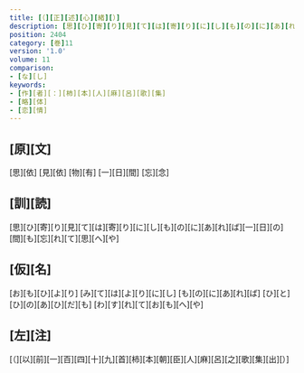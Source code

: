 ```yaml
---
title: [（][正][述][心][緒][）]
description: [思][ひ][寄][り][見][て][は][寄][り][に][し][も][の][に][あ][れ][ば][一][日][の][間][も][忘][れ][て][思][へ][や]
position: 2404
category: [巻]11
version: '1.0'
volume: 11
comparison:
- [な][し]
keywords:
- [作][者][：][柿][本][人][麻][呂][歌][集]
- [略][体]
- [恋][情]
---
```


## [原][文]

[思][依] [見][依] [物][有] [一][日][間] [忘][念]

## [訓][読]

[思][ひ][寄][り][見][て][は][寄][り][に][し][も][の][に][あ][れ][ば][一][日][の][間][も][忘][れ][て][思][へ][や]

## [仮][名]

[お][も][ひ][よ][り] [み][て][は][よ][り][に][し] [も][の][に][あ][れ][ば] [ひ][と][ひ][の][あ][ひ][だ][も] [わ][す][れ][て][お][も][へ][や]

## [左][注]

[（][以][前][一][百][四][十][九][首][柿][本][朝][臣][人][麻][呂][之][歌][集][出][）]
